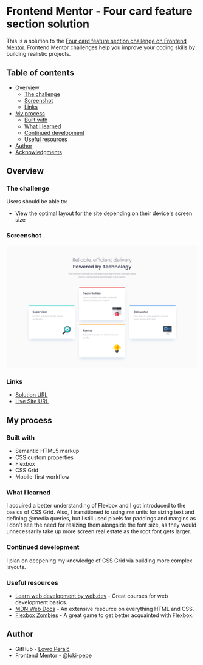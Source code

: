 # Frontend Mentor - Four card feature section solution

This is a solution to the [Four card feature section challenge on Frontend Mentor](https://www.frontendmentor.io/challenges/four-card-feature-section-weK1eFYK). Frontend Mentor challenges help you improve your coding skills by building realistic projects. 

## Table of contents

- [Overview](#overview)
  - [The challenge](#the-challenge)
  - [Screenshot](#screenshot)
  - [Links](#links)
- [My process](#my-process)
  - [Built with](#built-with)
  - [What I learned](#what-i-learned)
  - [Continued development](#continued-development)
  - [Useful resources](#useful-resources)
- [Author](#author)
- [Acknowledgments](#acknowledgments)

## Overview

### The challenge

Users should be able to:

- View the optimal layout for the site depending on their device's screen size

### Screenshot

![](./screenshot.png)

### Links

- [Solution URL](https://github.com/loki-pepe/four-card-feature-section)
- [Live Site URL](https://loki-pepe.github.io/four-card-feature-section/)

## My process

### Built with

- Semantic HTML5 markup
- CSS custom properties
- Flexbox
- CSS Grid
- Mobile-first workflow

### What I learned

I acquired a better understanding of Flexbox and I got introduced to the basics of CSS Grid. Also, I transitioned to using `rem` units for sizing text and defining @media queries, but I still used pixels for paddings and margins as I don't see the need for resizing them alongside the font size, as they would unnecessarily take up more screen real estate as the root font gets larger.

### Continued development

I plan on deepening my knowledge of CSS Grid via building more complex layouts.

### Useful resources

- [Learn web development by web.dev](https://web.dev/learn) - Great courses for web development basics.
- [MDN Web Docs](https://developer.mozilla.org/) - An extensive resource on everything HTML and CSS.
- [Flexbox Zombies](https://mastery.games/flexboxzombies/) - A great game to get better acquainted with Flexbox.

## Author

- GitHub - [Lovro Peraić](https://github.com/loki-pepe)
- Frontend Mentor - [@loki-pepe](https://www.frontendmentor.io/profile/loki-pepe)
